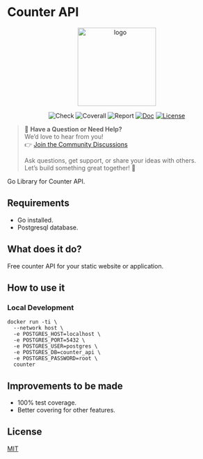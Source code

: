 # Counter API

<p align="center">
  <a href="https://counterapi.dev/" target="_blank">
    <img width="180" src="https://counterapi.dev/img/logo.png" alt="logo">
  </a>
</p>

<p align="center">
    <img src="https://img.shields.io/github/workflow/status/counterapi/api/Tests" alt="Check"></a>
    <img src="https://coveralls.io/repos/github/counterapi/api/badge.svg?branch=master" alt="Coverall"></a>
    <img src="https://goreportcard.com/badge/github.com/counterapi/api" alt="Report"></a>
    <a href="http://pkg.go.dev/github.com/counterapi/counter"><img src="https://img.shields.io/badge/pkg.go.dev-doc-blue" alt="Doc"></a>
    <a href="https://github.com/counterapi/api/blob/master/LICENSE"><img src="https://img.shields.io/github/license/counterapi/counter" alt="License"></a>
</p>

> 💬 **Have a Question or Need Help?**  
> We’d love to hear from you!  
> 👉 [Join the Community Discussions](https://community.counterapi.dev)
> 
> Ask questions, get support, or share your ideas with others.  
> Let’s build something great together! 🚀


Go Library for Counter API.

## Requirements

* Go installed.
* Postgresql database.

## What does it do?

Free counter API for your static website or application.

## How to use it

### Local Development

```shell
docker run -ti \
  --network host \
  -e POSTGRES_HOST=localhost \
  -e POSTGRES_PORT=5432 \
  -e POSTGRES_USER=postgres \
  -e POSTGRES_DB=counter_api \
  -e POSTGRES_PASSWORD=root \
  counter
```

## Improvements to be made

* 100% test coverage.
* Better covering for other features.

## License

[MIT](https://github.com/counterapi/api/blob/main/LICENSE)
